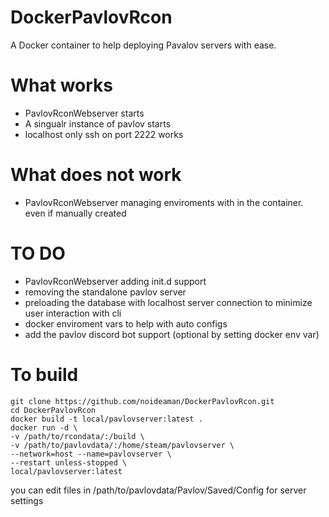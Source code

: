 # DockerPavlovRcon
A Docker container to help deploying Pavalov servers with ease.


# What works
- PavlovRconWebserver starts
- A singualr instance of pavlov starts
- localhost only ssh on port 2222 works

# What does not work
- PavlovRconWebserver managing enviroments with in the container. even if manually created

# TO DO
- PavlovRconWebserver adding init.d support
- removing the standalone pavlov server
- preloading the database with localhost server connection to minimize user interaction with cli
- docker enviroment vars to help with auto configs
- add the pavlov discord bot support (optional by setting docker env var)

# To build
```
git clone https://github.com/noideaman/DockerPavlovRcon.git
cd DockerPavlovRcon
docker build -t local/pavlovserver:latest .
docker run -d \
-v /path/to/rcondata/:/build \
-v /path/to/pavlovdata/:/home/steam/pavlovserver \
--network=host --name=pavlovserver \
--restart unless-stopped \
local/pavlovserver:latest
```
you can edit files in /path/to/pavlovdata/Pavlov/Saved/Config for server settings
